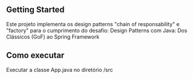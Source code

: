 ## Getting Started

Este projeto implementa os design patterns "chain of responsability" e "factory" para o cumprimento do desafio: Design Patterns com Java: Dos Clássicos (GoF) ao Spring Framework

## Como executar

Executar a classe App.java no diretório /src
